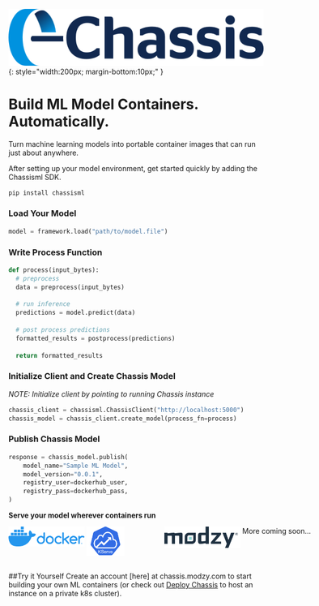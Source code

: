 ![Chassis logo](images/chassis-positive.png){: style="width:200px; margin-bottom:10px;" }

# Build ML Model Containers. Automatically.

Turn machine learning models into portable container images that can run just about anywhere.

After setting up your model environment, get started quickly by adding the Chassisml SDK.

```bash
pip install chassisml
```

### Load Your Model

```python
model = framework.load("path/to/model.file")
```

### Write Process Function

```python
def process(input_bytes):
  # preprocess
  data = preprocess(input_bytes)

  # run inference
  predictions = model.predict(data)

  # post process predictions
  formatted_results = postprocess(predictions)

  return formatted_results
```

### Initialize Client and Create Chassis Model

*NOTE: Initialize client by pointing to running Chassis instance*

``` py
chassis_client = chassisml.ChassisClient("http://localhost:5000")
chassis_model = chassis_client.create_model(process_fn=process)
```
### Publish Chassis Model
``` py
response = chassis_model.publish(
    model_name="Sample ML Model",
    model_version="0.0.1",
    registry_user=dockerhub_user,
    registry_pass=dockerhub_pass,
) 
```

**Serve your model wherever containers run**
<style>
#container {
  border: none;
  height: 75px;
  text-align: justify;
  -ms-text-justify: distribute-all-lines;
  text-justify: distribute-all-lines;
  /* just for demo */
  min-width: 612px;
}

.box1,
.box2,
.box3,
.box4 {
  width: 150px;
  height: 125px;
  vertical-align: top;
  display: inline-block;
  *display: inline;
  zoom: 1
}

.stretch {
  width: 100%;
  display: inline-block;
  font-size: 0;
  line-height: 0
}

.box1,
.box3 {
  /*background-image:url("images/kserve.png")*/
}

.box2 img{
  width: 50%;
  text-align: auto
}

.box4 {
  /*background-image:url("images/docker.png")*/
}
</style>

<div id="container">
  <div class="box1"><img src="images/docker.png" ></div>
  <div class="box2"><img src="images/kserve.png" ></div>
  <div class="box3"><img src="images/modzy.png" ></div>
  <div class="box4">More coming soon...</div>
  <span class="stretch"></span>
</div>

##Try it Yourself
Create an account [here] at chassis.modzy.com to start building your own ML containers (or check out [Deploy Chassis](tutorials/devops-deploy.md) to host an instance on a private k8s cluster).
